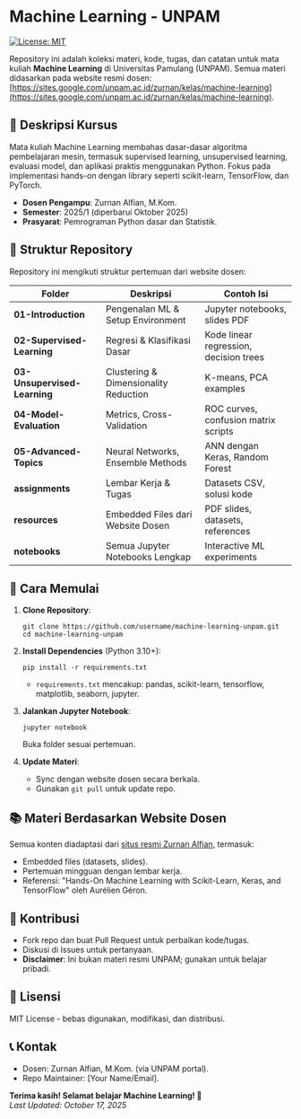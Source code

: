 # Machine Learning - UNPAM

[![License: MIT](https://img.shields.io/badge/License-MIT-yellow.svg)](https://opensource.org/licenses/MIT)

Repository ini adalah koleksi materi, kode, tugas, dan catatan untuk mata kuliah **Machine Learning** di Universitas Pamulang (UNPAM). Semua materi didasarkan pada website resmi dosen: [https://sites.google.com/unpam.ac.id/zurnan/kelas/machine-learning](https://sites.google.com/unpam.ac.id/zurnan/kelas/machine-learning).

## 📖 Deskripsi Kursus
Mata kuliah Machine Learning membahas dasar-dasar algoritma pembelajaran mesin, termasuk supervised learning, unsupervised learning, evaluasi model, dan aplikasi praktis menggunakan Python. Fokus pada implementasi hands-on dengan library seperti scikit-learn, TensorFlow, dan PyTorch.

- **Dosen Pengampu**: Zurnan Alfian, M.Kom.
- **Semester**: 2025/1 (diperbarui Oktober 2025)
- **Prasyarat**: Pemrograman Python dasar dan Statistik.

## 📂 Struktur Repository
Repository ini mengikuti struktur pertemuan dari website dosen:

| Folder | Deskripsi | Contoh Isi |
|--------|-----------|------------|
| **01-Introduction** | Pengenalan ML & Setup Environment | Jupyter notebooks, slides PDF |
| **02-Supervised-Learning** | Regresi & Klasifikasi Dasar | Kode linear regression, decision trees |
| **03-Unsupervised-Learning** | Clustering & Dimensionality Reduction | K-means, PCA examples |
| **04-Model-Evaluation** | Metrics, Cross-Validation | ROC curves, confusion matrix scripts |
| **05-Advanced-Topics** | Neural Networks, Ensemble Methods | ANN dengan Keras, Random Forest |
| **assignments** | Lembar Kerja & Tugas | Datasets CSV, solusi kode |
| **resources** | Embedded Files dari Website Dosen | PDF slides, datasets, references |
| **notebooks** | Semua Jupyter Notebooks Lengkap | Interactive ML experiments |

## 🚀 Cara Memulai
1. **Clone Repository**:
   ```
   git clone https://github.com/username/machine-learning-unpam.git
   cd machine-learning-unpam
   ```

2. **Install Dependencies** (Python 3.10+):
   ```
   pip install -r requirements.txt
   ```
   - `requirements.txt` mencakup: pandas, scikit-learn, tensorflow, matplotlib, seaborn, jupyter.

3. **Jalankan Jupyter Notebook**:
   ```
   jupyter notebook
   ```
   Buka folder sesuai pertemuan.

4. **Update Materi**:
   - Sync dengan website dosen secara berkala.
   - Gunakan `git pull` untuk update repo.

## 📚 Materi Berdasarkan Website Dosen
Semua konten diadaptasi dari [situs resmi Zurnan Alfian](https://sites.google.com/unpam/ac.id/zurnan/kelas/machine-learning), termasuk:
- Embedded files (datasets, slides).
- Pertemuan mingguan dengan lembar kerja.
- Referensi: "Hands-On Machine Learning with Scikit-Learn, Keras, and TensorFlow" oleh Aurélien Géron.

## 🤝 Kontribusi
- Fork repo dan buat Pull Request untuk perbaikan kode/tugas.
- Diskusi di Issues untuk pertanyaan.
- **Disclaimer**: Ini bukan materi resmi UNPAM; gunakan untuk belajar pribadi.

## 📄 Lisensi
MIT License - bebas digunakan, modifikasi, dan distribusi.

## 📞 Kontak
- Dosen: Zurnan Alfian, M.Kom. (via UNPAM portal).
- Repo Maintainer: [Your Name/Email].

**Terima kasih! Selamat belajar Machine Learning! 🚀**  
*Last Updated: October 17, 2025*